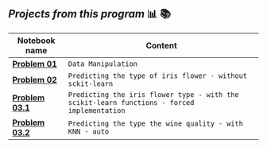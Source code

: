 ## *Projects from this program* :bar_chart: :books:
| Notebook name  |Content                        |
|----------------|-------------------------------|
|[**Problem 01**](https://nbviewer.jupyter.org/github/joaocarvoli/MachineLearning-course/blob/main/Exercises/01-problem.ipynb)|    `Data Manipulation`     |
|[**Problem 02**](https://nbviewer.jupyter.org/github/joaocarvoli/MachineLearning-course/blob/main/Exercises/02-problem.ipynb)|    `Predicting the type of iris flower - without sckit-learn`     |
|[**Problem 03.1**](https://nbviewer.jupyter.org/github/joaocarvoli/MachineLearning-course/blob/main/Exercises/03.1-problem.ipynb)|    `Predicting the iris flower type - with the scikit-learn functions - forced implementation`     |
|[**Problem 03.2**](https://nbviewer.jupyter.org/github/joaocarvoli/MachineLearning-course/blob/main/Exercises/03.2-problem.ipynb)|    `Predicting the type the wine quality - with KNN - auto`     |
